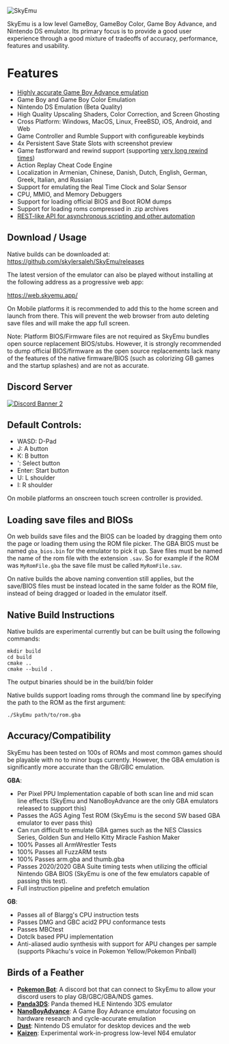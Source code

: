 ![SkyEmu](https://github.com/skylersaleh/SkyEmu/assets/7118296/367de77a-d370-40f7-a8b5-f387bd3a6218)

SkyEmu is a low level GameBoy, GameBoy Color, Game Boy Advance, and Nintendo DS emulator. Its primary focus is to provide a good user experience through a good mixture of tradeoffs of accuracy, performance, features and usability.

# Features

- [Highly accurate Game Boy Advance emulation](docs/Accuracy.md)
- Game Boy and Game Boy Color Emulation
- Nintendo DS Emulation (Beta Quality)
- High Quality Upscaling Shaders, Color Correction, and Screen Ghosting
- Cross Platform: Windows, MacOS, Linux, FreeBSD, iOS, Android, and Web
- Game Controller and Rumble Support with configureable keybinds
- 4x Persistent Save State Slots with screenshot preview
- Game fastforward and rewind support (supporting [very long rewind times](https://www.youtube.com/watch?v=Sfc_1NKbiKg))
- Action Replay Cheat Code Engine 
- Localization in Armenian, Chinese, Danish, Dutch, English, German, Greek, Italian, and Russian
- Support for emulating the Real Time Clock and Solar Sensor
- CPU, MMIO, and Memory Debuggers
- Support for loading official BIOS and Boot ROM dumps
- Support for loading roms compressed in .zip archives
- [REST-like API for asynchronous scripting and other automation](docs/HTTP_CONTROL_SERVER.md)

## Download / Usage

Native builds can be downloaded at: https://github.com/skylersaleh/SkyEmu/releases

The latest version of the emulator can also be played without installing at the following address as a progressive web app:

https://web.skyemu.app/

On Mobile platforms it is recommended to add this to the home screen and launch from there. This will prevent the web browser from auto deleting save files and will make the app full screen. 

Note: Platform BIOS/Firmware files are not required as SkyEmu bundles open source replacement BIOS/stubs. However, it is strongly recommended to dump official BIOS/firmware as the open source replacements lack many of the features of the native firmware/BIOS (such as colorizing GB games and the startup splashes) and are not as accurate. 

## Discord Server

<a href="https://discord.gg/tnUEtmJgA5" rel="Join Discord Server">![Discord Banner 2](https://discordapp.com/api/guilds/1131322341645893783/widget.png?style=banner2)</a>

## Default Controls:

- WASD: D-Pad
- J: A button
- K: B button
- ': Select button
- Enter: Start button
- U: L shoulder
- I: R shoulder

On mobile platforms an onscreen touch screen controller is provided. 

## Loading save files and BIOSs

On web builds save files and the BIOS can be loaded by dragging them onto the page or loading them using the ROM file picker. The GBA BIOS must be named `gba_bios.bin` for the emulator to pick it up. Save files must be named the name of the rom file with the extension `.sav`. So for example if the ROM was `MyRomFile.gba` the save file must be called `MyRomFile.sav`. 

On native builds the above naming convention still applies, but the save/BIOS files must be instead located in the same folder as the ROM file, instead of being dragged or loaded in the emulator itself.

## Native Build Instructions

Native builds are experimental currently but can be built using the following commands:

```
mkdir build
cd build
cmake .. 
cmake --build . 
```

The output binaries should be in the build/bin folder

Native builds support loading roms through the command line by specifying the path to the ROM as the first argument: 

```
./SkyEmu path/to/rom.gba
```

## Accuracy/Compatibility

SkyEmu has been tested on 100s of ROMs and most common games should be playable with no to minor bugs currently. However, the GBA emulation is significantly more accurate than the GB/GBC emulation. 

**GBA**:
- Per Pixel PPU Implementation capable of both scan line and mid scan line effects (SkyEmu and NanoBoyAdvance are the only GBA emulators released to support this) 
- Passes the AGS Aging Test ROM (SkyEmu is the second SW based GBA emulator to ever pass this)
- Can run difficult to emulate GBA games such as the NES Classics Series, Golden Sun and Hello Kitty Miracle Fashion Maker
- 100% Passes all ArmWrestler Tests
- 100% Passes all FuzzARM tests
- 100% Passes arm.gba and thumb.gba
- Passes 2020/2020 GBA Suite timing tests when utilizing the official Nintendo GBA BIOS (SkyEmu is one of the few emulators capable of passing this test).
- Full instruction pipeline and prefetch emulation

**GB**: 
- Passes all of Blargg's CPU instruction tests
- Passes DMG and GBC acid2 PPU conformance tests
- Passes MBCtest
- Dotclk based PPU implementation
- Anti-aliased audio synthesis with support for APU changes per sample (supports Pikachu's voice in Pokemon Yellow/Pokemon Pinball)

## Birds of a Feather
- [**Pokemon Bot**](https://github.com/OFFTKP/pokemon-bot): A discord bot that can connect to SkyEmu to allow your discord users to play GB/GBC/GBA/NDS games. 
- [**Panda3DS**](https://github.com/wheremyfoodat/Panda3DS): Panda themed HLE Nintendo 3DS emulator
- [**NanoBoyAdvance**](https://github.com/nba-emu/NanoBoyAdvance): A Game Boy Advance emulator focusing on hardware research and cycle-accurate emulation
- [**Dust**](https://github.com/kelpsyberry/dust): Nintendo DS emulator for desktop devices and the web
- [**Kaizen**](https://github.com/SimoneN64/Kaizen): Experimental work-in-progress low-level N64 emulator
